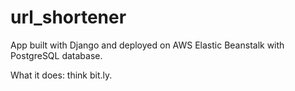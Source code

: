 # url_shortener

App built with Django and deployed on AWS Elastic Beanstalk with PostgreSQL database.

What it does: think bit.ly.
